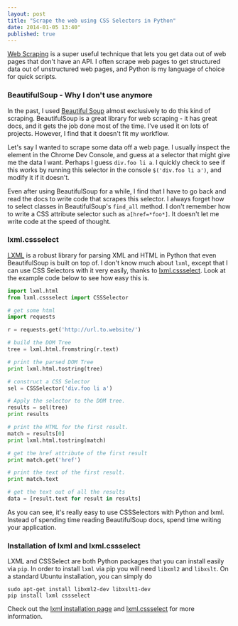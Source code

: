```yaml
---
layout: post
title: "Scrape the web using CSS Selectors in Python"
date: 2014-01-05 13:40"
published: true
---
```


[Web Scraping](en.wikipedia.org/wiki/Web_scraping) is a super useful technique that lets you get data out of web pages that don't have an API. I often scrape web pages to get structured data out of unstructured web pages, and Python is my language of choice for quick scripts.


### BeautifulSoup - Why I don't use anymore

In the past, I used [Beautiful Soup](http://www.crummy.com/software/BeautifulSoup/) almost exclusively to do this kind of scraping. BeautifulSoup is a great library for web scraping - it has great docs, and it gets the job done most of the time. I've used it on lots of projects. However, I find that it doesn't fit my workflow.

Let's say I wanted to scrape some data off a web page. I usually inspect the element in the Chrome Dev Console, and guess at a selector that might give me the data I want. Perhaps I guess `div.foo li a`. I quickly check to see if this works by running this selector in the console `$('div.foo li a')`, and modify it if it doesn't.

Even after using BeautifulSoup for a while, I find that I have to go back and read the docs to write code that scrapes this selector. I always forget how to select classes in BeautifulSoup's `find_all` method. I don't remember how to write a CSS attribute selector such as `a[href=*foo*]`. It doesn't let me write code at the speed of thought.

### lxml.cssselect

[LXML](http://lxml.de/) is a robust library for parsing XML and HTML in Python that even BeautifulSoup is built on top of. I don't know much about `lxml`, except that I can use CSS Selectors with it very easily, thanks to [lxml.cssselect](http://lxml.de/cssselect.html). Look at the example code below to see how easy this is.

```python
import lxml.html
from lxml.cssselect import CSSSelector

# get some html
import requests

r = requests.get('http://url.to.website/')

# build the DOM Tree
tree = lxml.html.fromstring(r.text)

# print the parsed DOM Tree
print lxml.html.tostring(tree)

# construct a CSS Selector
sel = CSSSelector('div.foo li a')

# Apply the selector to the DOM tree.
results = sel(tree)
print results

# print the HTML for the first result.
match = results[0]
print lxml.html.tostring(match)

# get the href attribute of the first result
print match.get('href')

# print the text of the first result.
print match.text

# get the text out of all the results
data = [result.text for result in results]
```

As you can see, it's really easy to use CSSSelectors with Python and lxml. Instead of spending time reading BeautifulSoup docs, spend time writing your application.

### Installation of lxml and lxml.cssselect

LXML and CSSSelect are both Python packages that you can install easily via `pip`. In order to install `lxml` via pip you will need `libxml2` and `libxslt`. On a standard Ubuntu installation, you can simply do

```
sudo apt-get install libxml2-dev libxslt1-dev
pip install lxml cssselect
```

Check out the [lxml installation page](http://lxml.de/installation.html) and [lxml.cssselect](http://lxml.de/cssselect.html) for more information.
